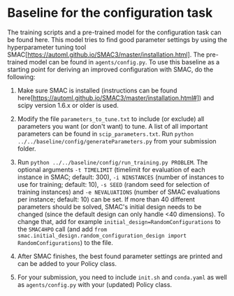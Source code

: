 # Baseline for the configuration task

The training scripts and a pre-trained model for the configuration task can be
found here. This model tries to find good parameter settings by using the hyperparameter
tuning tool SMAC[https://automl.github.io/SMAC3/master/installation.html].
The pre-trained model can be found in `agents/config.py`. To use this baseline
as a starting point for deriving an improved configuration with SMAC, do the following:

1. Make sure SMAC is installed (instructions can be found here[https://automl.github.io/SMAC3/master/installation.html#])
and scipy version 1.6.x or older is used.

2. Modify the file `parameters_to_tune.txt` to include (or exclude) all
parameters you want (or don't want) to tune. A list of all important 
parameters can be found in `scip_parameters.txt`. Run
`python ../../baseline/config/generateParameters.py` from your submission folder.

3. Run `python ../../baseline/config/run_training.py PROBLEM`. The optional arguments
`-t TIMELIMIT` (timelimit for evaluation of each instance in SMAC; default: 300),
`-i NINSTANCES` (number of instances to use for training; default: 10),
`-s SEED` (random seed for selection of training instances) and 
`-e NEVALUATIONS` (number of SMAC evaluations per instance; default: 10) can be set.
If more than 40 different parameters should be solved, SMAC's initial
design needs to be changed (since the default design can only handle <40
dimensions). To change that, add for example `initial_design=RandomConfigurations`
to the `SMAC4HPO` call (and add `from smac.initial_design.random_configuration_design import RandomConfigurations`)
to the file.

4. After SMAC finishes, the best found parameter settings are printed and can be
added to your Policy class.

5. For your submission, you need to include `init.sh` and `conda.yaml` as well as
`agents/config.py` with your (updated) Policy class.
